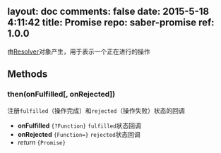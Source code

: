 layout: doc
comments: false
date: 2015-5-18 4:11:42
title: Promise
repo: saber-promise
ref: 1.0.0
---

由[Resolver](resolver.html)对象产生，用于表示一个正在进行的操作

## Methods

### then(onFulfilled[, onRejected])

注册`fulfilled`（操作完成）和`rejected`（操作失败）状态的回调

* **onFulfilled** `{?Function}` `fulfilled`状态回调
* **onRejected** `{Function=}` `rejected`状态回调
* _return_ `{Promise}`
